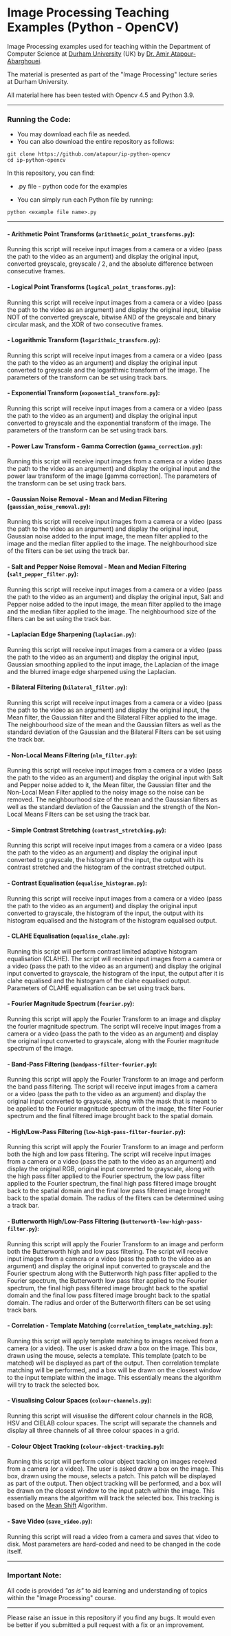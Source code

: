 # Image Processing Teaching Examples (Python - OpenCV)

Image Processing examples used for teaching within the Department of Computer Science at [Durham University](https://www.durham.ac.uk/) (UK) by [Dr. Amir Atapour-Abarghouei](http://www.atapour.co.uk/).

The material is presented as part of the "Image Processing" lecture series at Durham University.

All material here has been tested with Opencv 4.5 and Python 3.9.

---

### Running the Code:

- You may download each file as needed.
- You can also download the entire repository as follows:

```
git clone https://github.com/atapour/ip-python-opencv
cd ip-python-opencv
```
In this repository, you can find:

+ .py file - python code for the examples

- You can simply run each Python file by running:

```
python <example file name>.py
```

---

#### - Arithmetic Point Transforms (```arithmetic_point_transforms.py```):
Running this script will receive input images from a camera or a video (pass the path to the video as an argument) and display the original input, converted greyscale, greyscale / 2, and the absolute difference between consecutive frames.

#### - Logical Point Transforms (```logical_point_transforms.py```):
Running this script will receive input images from a camera or a video (pass the path to the video as an argument) and display the original input, bitwise NOT of the converted greyscale, bitwise AND of the greyscale and binary circular mask, and the XOR of two consecutive frames.

#### - Logarithmic Transform (```logarithmic_transform.py```):
Running this script will receive input images from a camera or a video (pass the path to the video as an argument) and display the original input converted to greyscale and the logarithmic transform of the image. The parameters of the transform can be set using track bars.

#### - Exponential Transform (```exponential_transform.py```):
Running this script will receive input images from a camera or a video (pass the path to the video as an argument) and display the original input converted to greyscale and the exponential transform of the image. The parameters of the transform can be set using track bars.

#### - Power Law Transform - Gamma Correction (```gamma_correction.py```):
Running this script will receive input images from a camera or a video (pass the path to the video as an argument) and display the original input and the power law transform of the image [gamma correction]. The parameters of the transform can be set using track bars.

#### - Gaussian Noise Removal - Mean and Median Filtering (```gaussian_noise_removal.py```):
Running this script will receive input images from a camera or a video (pass the path to the video as an argument) and display the original input, Gaussian noise added to the input image, the mean filter applied to the image and the median filter applied to the image. The neighbourhood size of the filters can be set using the track bar.

#### - Salt and Pepper Noise Removal - Mean and Median Filtering (```salt_pepper_filter.py```):
Running this script will receive input images from a camera or a video (pass the path to the video as an argument) and display the original input, Salt and Pepper noise added to the input image, the mean filter applied to the image and the median filter applied to the image. The neighbourhood size of the filters can be set using the track bar.

#### - Laplacian Edge Sharpening (```laplacian.py```):
Running this script will receive input images from a camera or a video (pass the path to the video as an argument) and display the original input, Gaussian smoothing applied to the input image, the Laplacian of the image and the blurred image edge sharpened using the Laplacian.

#### - Bilateral Filtering (```bilateral_filter.py```):
Running this script will receive input images from a camera or a video (pass the path to the video as an argument) and display the original input, the Mean filter, the Gaussian filter and the Bilateral Filter applied to the image. The neighbourhood size of the mean and the Gaussian filters as well as the standard deviation of the Gaussian and the Bilateral Filters can be set using the track bar.

#### - Non-Local Means Filtering (```nlm_filter.py```):
Running this script will receive input images from a camera or a video (pass the path to the video as an argument) and display the original input with Salt and Pepper noise added to it, the Mean filter, the Gaussian filter and the Non-Local Mean Filter applied to the noisy image so the noise can be removed. The neighbourhood size of the mean and the Gaussian filters as well as the standard deviation of the Gaussian and the strength of the Non-Local Means Filters can be set using the track bar.

#### - Simple Contrast Stretching (```contrast_stretching.py```):
Running this script will receive input images from a camera or a video (pass the path to the video as an argument) and display the original input converted to grayscale, the histogram of the input, the output with its contrast stretched and the histogram of the contrast stretched output. 

#### - Contrast Equalisation (```equalise_histogram.py```):
Running this script will receive input images from a camera or a video (pass the path to the video as an argument) and display the original input converted to grayscale, the histogram of the input, the output with its histogram equalised and the histogram of the histogram equalised output. 

#### - CLAHE Equalisation (```equalise_clahe.py```):
Running this script will perform contrast limited adaptive histogram equalisation (CLAHE). The script will receive input images from a camera or a video (pass the path to the video as an argument) and display the original input converted to grayscale, the histogram of the input, the output after it is clahe equalised and the histogram of the clahe equalised output. Parameters of CLAHE equalisation can be set using track bars.

#### - Fourier Magnitude Spectrum (```fourier.py```):
Running this script will apply the Fourier Transform to an image and display the fourier magnitude spectrum. The script will receive input images from a camera or a video (pass the path to the video as an argument) and display the original input converted to grayscale, along with the Fourier magnitude spectrum of the image.

#### - Band-Pass Filtering (```bandpass-filter-fourier.py```):
Running this script will apply the Fourier Transform to an image and perform the band pass filtering. The script will receive input images from a camera or a video (pass the path to the video as an argument) and display the original input converted to grayscale, along with the mask that is meant to be applied to the Fourier magnitude spectrum of the image, the filter Fourier spectrum and the final filtered image brought back to the spatial domain.

#### - High/Low-Pass Filtering (```low-high-pass-filter-fourier.py```):
Running this script will apply the Fourier Transform to an image and perform both the high and low pass filtering. The script will receive input images from a camera or a video (pass the path to the video as an argument) and display the original RGB, original input converted to grayscale, along with the high pass filter applied to the Fourier spectrum, the low pass filter applied to the Fourier spectrum, the final high pass filtered image brought back to the spatial domain and the final low pass filtered image brought back to the spatial domain. The radius of the filters can be determined using a track bar.

#### - Butterworth High/Low-Pass Filtering (```butterworth-low-high-pass-filter.py```):
Running this script will apply the Fourier Transform to an image and perform both the Butterworth high and low pass filtering. The script will receive input images from a camera or a video (pass the path to the video as an argument) and display the original input converted to grayscale and the Fourier spectrum along with the Butterworth high pass filter applied to the Fourier spectrum, the Butterworth low pass filter applied to the Fourier spectrum, the final high pass filtered image brought back to the spatial domain and the final low pass filtered image brought back to the spatial domain. The radius and order of the Butterworth filters can be set using track bars.

#### - Correlation - Template Matching (```correlation_template_matching.py```):
Running this script will apply template matching to images received from a camera (or a video). The user is asked draw a box on the image. This box, drawn using the mouse, selects a template. This template (patch to be matched) will be displayed as part of the output. Then correlation template matching will be performed, and a box will be drawn on the closest window to the input template within the image. This essentially means the algorithm will try to track the selected box.


#### - Visualising Colour Spaces (```colour-channels.py```):
Running this script will visualise the different colour channels in the RGB, HSV and CIELAB colour spaces. The script will separate the channels and display all three channels of all three colour spaces in a grid.

#### - Colour Object Tracking (```colour-object-tracking.py```):
Running this script will perform colour object tracking on images received from a camera (or a video). The user is asked draw a box on the image. This box, drawn using the mouse, selects a patch. This patch will be displayed as part of the output. Then object tracking will be performed, and a box will be drawn on the closest window to the input patch within the image. This essentially means the algorithm will track the selected box. This tracking is based on the [Mean Shift](https://docs.opencv.org/3.4/d7/d00/tutorial_meanshift.html) Algorithm.


#### - Save Video (```save_video.py```):
Running this script will read a video from a camera and saves that video to disk. Most parameters are hard-coded and need to be changed in the code itself.

---

 ### Important Note:

All code is provided _"as is"_ to aid learning and understanding of topics within the "Image Processing" course.

---

Please raise an issue in this repository if you find any bugs.
It would even be better if you submitted a pull request with a fix or an improvement.
